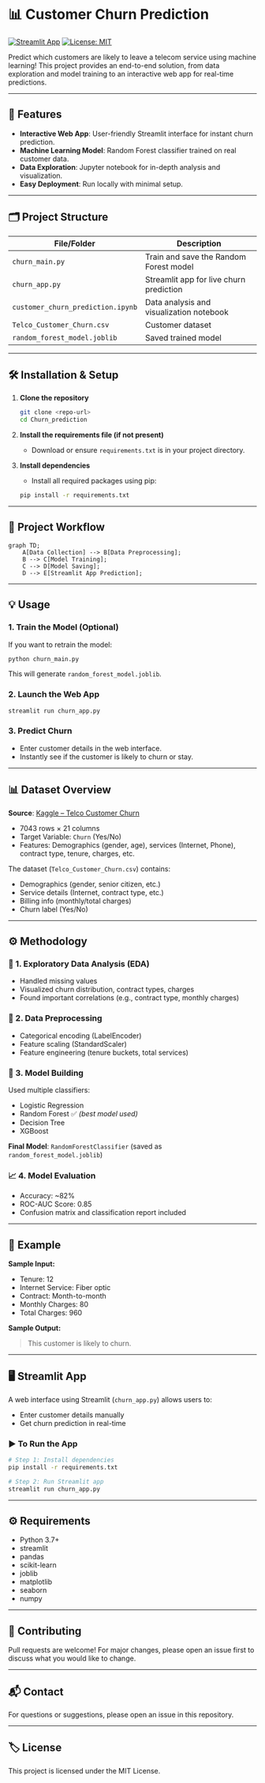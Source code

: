 # 📊 Customer Churn Prediction

[![Streamlit App](https://img.shields.io/badge/Streamlit-Enabled-brightgreen?logo=streamlit)](https://streamlit.io/) [![License: MIT](https://img.shields.io/badge/License-MIT-yellow.svg)](https://opensource.org/licenses/MIT)

Predict which customers are likely to leave a telecom service using machine learning! This project provides an end-to-end solution, from data exploration and model training to an interactive web app for real-time predictions.

---

## 🚀 Features
- **Interactive Web App**: User-friendly Streamlit interface for instant churn prediction.
- **Machine Learning Model**: Random Forest classifier trained on real customer data.
- **Data Exploration**: Jupyter notebook for in-depth analysis and visualization.
- **Easy Deployment**: Run locally with minimal setup.

---

## 🗂️ Project Structure
| File/Folder                  | Description                                      |
|-----------------------------|--------------------------------------------------|
| `churn_main.py`              | Train and save the Random Forest model           |
| `churn_app.py`               | Streamlit app for live churn prediction          |
| `customer_churn_prediction.ipynb` | Data analysis and visualization notebook   |
| `Telco_Customer_Churn.csv`   | Customer dataset                                 |
| `random_forest_model.joblib` | Saved trained model                              |

---

## 🛠️ Installation & Setup
1. **Clone the repository**
   ```bash
   git clone <repo-url>
   cd Churn_prediction
   ```
2. **Install the requirements file (if not present)**
   - Download or ensure `requirements.txt` is in your project directory.

3. **Install dependencies**
   - Install all required packages using pip:
   ```bash
   pip install -r requirements.txt
   ```

---

## 🔄 Project Workflow
```mermaid
graph TD;
    A[Data Collection] --> B[Data Preprocessing];
    B --> C[Model Training];
    C --> D[Model Saving];
    D --> E[Streamlit App Prediction];
```

---

## 💡 Usage
### 1. **Train the Model (Optional)**
If you want to retrain the model:
```bash
python churn_main.py
```
This will generate `random_forest_model.joblib`.

### 2. **Launch the Web App**
```bash
streamlit run churn_app.py
```

### 3. **Predict Churn**
- Enter customer details in the web interface.
- Instantly see if the customer is likely to churn or stay.

---

## 📊 Dataset Overview

**Source**: [Kaggle – Telco Customer Churn](https://www.kaggle.com/blastchar/telco-customer-churn)

- 7043 rows × 21 columns
- Target Variable: `Churn` (Yes/No)
- Features: Demographics (gender, age), services (Internet, Phone), contract type, tenure, charges, etc.

The dataset (`Telco_Customer_Churn.csv`) contains:
- Demographics (gender, senior citizen, etc.)
- Service details (Internet, contract type, etc.)
- Billing info (monthly/total charges)
- Churn label (Yes/No)

---

## ⚙️ Methodology

### 🔎 1. Exploratory Data Analysis (EDA)
- Handled missing values
- Visualized churn distribution, contract types, charges
- Found important correlations (e.g., contract type, monthly charges)

### 🧹 2. Data Preprocessing
- Categorical encoding (LabelEncoder)
- Feature scaling (StandardScaler)
- Feature engineering (tenure buckets, total services)

### 🧠 3. Model Building
Used multiple classifiers:
- Logistic Regression
- Random Forest ✅ *(best model used)*
- Decision Tree
- XGBoost

**Final Model**: `RandomForestClassifier` (saved as `random_forest_model.joblib`)

### 📈 4. Model Evaluation
- Accuracy: ~82%
- ROC-AUC Score: 0.85
- Confusion matrix and classification report included

---

## 📝 Example
**Sample Input:**
- Tenure: 12
- Internet Service: Fiber optic
- Contract: Month-to-month
- Monthly Charges: 80
- Total Charges: 960

**Sample Output:**
> This customer is likely to churn.

---

## 🖥️ Streamlit App

A web interface using Streamlit (`churn_app.py`) allows users to:
- Enter customer details manually
- Get churn prediction in real-time

### ▶️ To Run the App

```bash
# Step 1: Install dependencies
pip install -r requirements.txt

# Step 2: Run Streamlit app
streamlit run churn_app.py
```

---

## ⚙️ Requirements
- Python 3.7+
- streamlit
- pandas
- scikit-learn
- joblib
- matplotlib
- seaborn
- numpy

---

## 🤝 Contributing
Pull requests are welcome! For major changes, please open an issue first to discuss what you would like to change.

---

## 📬 Contact
For questions or suggestions, please open an issue in this repository.

---

## 🏷️ License
This project is licensed under the MIT License.
